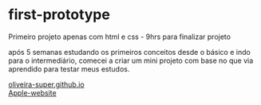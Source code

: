 # first-prototype
Primeiro projeto apenas com html e css - 9hrs para finalizar projeto

após 5 semanas estudando os primeiros conceitos desde o básico e indo para o intermediário, comecei a criar um mini projeto com base no que via aprendido para testar meus estudos.



<a href="https://oliveira-super.github.io/first-prototype/">oliveira-super.github.io</a>
<br>
<a href="apple-website/apple.html"> Apple-website </a>
